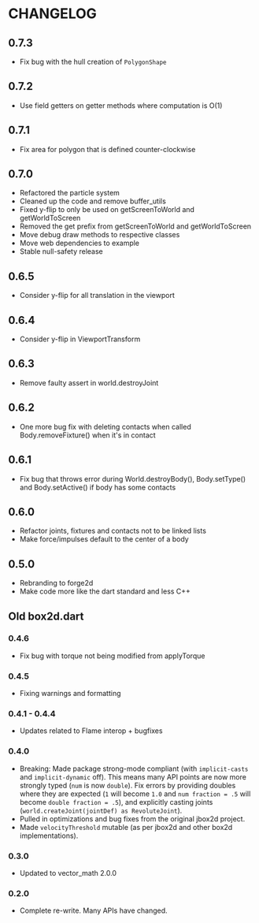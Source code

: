 # CHANGELOG

## 0.7.3
 - Fix bug with the hull creation of `PolygonShape`

## 0.7.2
 - Use field getters on getter methods where computation is O(1)

## 0.7.1
 - Fix area for polygon that is defined counter-clockwise

## 0.7.0
 - Refactored the particle system
 - Cleaned up the code and remove buffer_utils
 - Fixed y-flip to only be used on getScreenToWorld and getWorldToScreen
 - Removed the get prefix from getScreenToWorld and getWorldToScreen
 - Move debug draw methods to respective classes
 - Move web dependencies to example
 - Stable null-safety release

## 0.6.5
 - Consider y-flip for all translation in the viewport
 
## 0.6.4
 - Consider y-flip in ViewportTransform

## 0.6.3
 - Remove faulty assert in world.destroyJoint

## 0.6.2
 - One more bug fix with deleting contacts when called Body.removeFixture() when it's in contact

## 0.6.1
 - Fix bug that throws error during World.destroyBody(), Body.setType() and Body.setActive() if body has some contacts

## 0.6.0
 - Refactor joints, fixtures and contacts not to be linked lists
 - Make force/impulses default to the center of a body

## 0.5.0
 - Rebranding to forge2d
 - Make code more like the dart standard and less C++

## Old box2d.dart

### 0.4.6
* Fix bug with torque not being modified from applyTorque

### 0.4.5
* Fixing warnings and formatting

### 0.4.1 - 0.4.4
* Updates related to Flame interop + bugfixes

### 0.4.0

* Breaking: Made package strong-mode compliant 
  (with `implicit-casts` and `implicit-dynamic` off). This means many API points
  are now more strongly typed (`num` is now `double`). Fix errors by providing
  doubles where they are expected (`1` will become `1.0` and 
  `num fraction = .5` will become `double fraction = .5`), and explicitly 
  casting joints (`world.createJoint(jointDef) as RevoluteJoint`).
* Pulled in optimizations and bug fixes from the original jbox2d project.
* Made `velocityThreshold` mutable (as per jbox2d and other box2d 
  implementations).

### 0.3.0

* Updated to vector\_math 2.0.0

### 0.2.0

* Complete re-write. Many APIs have changed.
